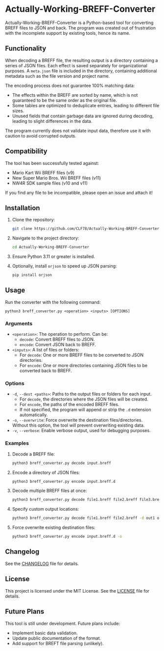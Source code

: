 # Actually-Working-BREFF-Converter
Actually-Working-BREFF-Converter is a Python-based tool for converting BREFF files to JSON and back. The program was created out of frustration with the incomplete support by existing tools, hence its name.

## Functionality
When decoding a BREFF file, the resulting output is a directory containing a series of JSON files. Each effect is saved separately for organizational purposes. A `meta.json` file is included in the directory, containing additional metadata such as the file version and project name.

The encoding process does not guarantee 100% matching data:
- The effects within the BREFF are sorted by name, which is not guaranteed to be the same order as the original file.
- Some tables are optimized to deduplicate entries, leading to different file sizes.
- Unused fields that contain garbage data are ignored during decoding, leading to slight differences in the data.

The program currently does not validate input data, therefore use it with caution to avoid corrupted outputs.

## Compatibility
The tool has been successfully tested against:
- Mario Kart Wii BREFF files (v9)
- New Super Mario Bros. Wii BREFF files (v11)
- NW4R SDK sample files (v10 and v11)

If you find any file to be incompatible, please open an issue and attach it!

## Installation
1. Clone the repository:

   ```bash
   git clone https://github.com/CLF78/Actually-Working-BREFF-Converter.git
   ```

2. Navigate to the project directory:

   ```bash
   cd Actually-Working-BREFF-Converter
   ```

3. Ensure Python 3.11 or greater is installed.
4. Optionally, install `orjson` to speed up JSON parsing:

   ```bash
   pip install orjson
   ```

## Usage
Run the converter with the following command:

```batch
python3 breff_converter.py <operation> <inputs> [OPTIONS]
```

### Arguments
- `<operation>`: The operation to perform. Can be:
  - `decode`: Convert BREFF files to JSON.
  - `encode`: Convert JSON back to BREFF.
- `<inputs>`: A list of files or folders:
  - For `decode`: One or more BREFF files to be converted to JSON directories.
  - For `encode`: One or more directories containing JSON files to be converted back to BREFF.

### Options
- `-d`, `--dest <paths>`: Paths to the output files or folders for each input.
  - For `decode`, the directories where the JSON files will be created.
  - For `encode`, the paths of the encoded BREFF files.
  - If not specified, the program will append or strip the `.d` extension automatically.
- `-o`, `--overwrite`: Force overwrite the destination files/directories. Without this option, the tool will prevent overwriting existing data.
- `-v`, `--verbose`: Enable verbose output, used for debugging purposes.

### Examples
1. Decode a BREFF file:

   ```bash
   python3 breff_converter.py decode input.breff
   ```

2. Encode a directory of JSON files:

   ```bash
   python3 breff_converter.py encode input.breff.d
   ```

3. Decode multiple BREFF files at once:

   ```bash
   python3 breff_converter.py decode file1.breff file2.breff file3.breff
   ```

4. Specify custom output locations:

   ```bash
   python3 breff_converter.py decode file1.breff file2.breff -d out1 out2
   ```

5. Force overwrite existing destination files:

   ```bash
   python3 breff_converter.py encode input.breff.d -o
   ```

## Changelog
See the [CHANGELOG](CHANGELOG.md) file for details.

## License
This project is licensed under the MIT License. See the [LICENSE](LICENSE) file for details.

## Future Plans
This tool is still under development. Future plans include:
- Implement basic data validation.
- Update public documentation of the format.
- Add support for BREFT file parsing (unlikely).
